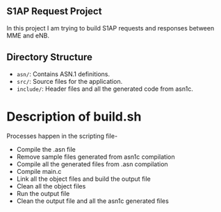 ## S1AP Request Project

In this project I am trying to build S1AP requests and responses between MME and eNB.

## Directory Structure
- `asn/`: Contains ASN.1 definitions.
- `src/`: Source files for the application.
- `include/`: Header files and all the generated code from asn1c.


# Description of build.sh
Processes happen in the scripting file-
- Compile the .asn file
- Remove sample files generated from asn1c compilation
- Compile all the generated files from .asn compilation
- Compile main.c
- Link all the object files and build the output file
- Clean all the object files
- Run the output file
- Clean the output file and all the asn1c generated files

